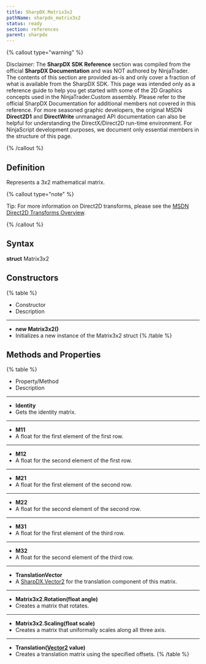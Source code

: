 ```yaml
---
title: SharpDX.Matrix3x2
pathName: sharpdx_matrix3x2
status: ready
section: references
parent: sharpdx
---
```


{% callout type="warning" %}

Disclaimer: The **SharpDX SDK Reference** section was compiled from the official **SharpDX Documentation** and was NOT authored by NinjaTrader. The contents of this section are provided as-is and only cover a fraction of what is available from the SharpDX SDK. This page was intended only as a reference guide to help you get started with some of the 2D Graphics concepts used in the NinjaTrader.Custom assembly. Please refer to the official SharpDX Documentation for additional members not covered in this reference. For more seasoned graphic developers, the original MSDN **Direct2D1** and **DirectWrite** unmanaged API documentation can also be helpful for understanding the DirectX/Direct2D run-time environment. For NinjaScript development purposes, we document only essential members in the structure of this page.

{% /callout %}

## Definition

Represents a 3x2 mathematical matrix.

{% callout type="note" %}

Tip: For more information on Direct2D transforms, please see the [MSDN Direct2D Transforms Overview](https://msdn.microsoft.com/en-us/library/dd756655(v=vs.85).aspx).

{% /callout %}

## Syntax

**struct** Matrix3x2

## Constructors

{% table %}

* Constructor
* Description

---

* **new Matrix3x2()**
* Initializes a new instance of the Matrix3x2 struct
{% /table %}

## Methods and Properties

{% table %}

* Property/Method
* Description

---

* **Identity**
* Gets the identity matrix.

---

* **M11**
* A float for the first element of the first row.

---

* **M12**
* A float for the second element of the first row.

---

* **M21**
* A float for the first element of the second row.

---

* **M22**
* A float for the second element of the second row.

---

* **M31**
* A float for the first element of the third row.

---

* **M32**
* A float for the second element of the third row.

---

* **TranslationVector**
* A [SharpDX.Vector2](sharpdx_vector2) for the translation component of this matrix.

---

* **Matrix3x2.Rotation(float angle)**
* Creates a matrix that rotates.

---

* **Matrix3x2.Scaling(float scale)**
* Creates a matrix that uniformally scales along all three axis.

---

* **Translation([Vector2](sharpdx_vector2) value)**
* Creates a translation matrix using the specified offsets.
{% /table %}
